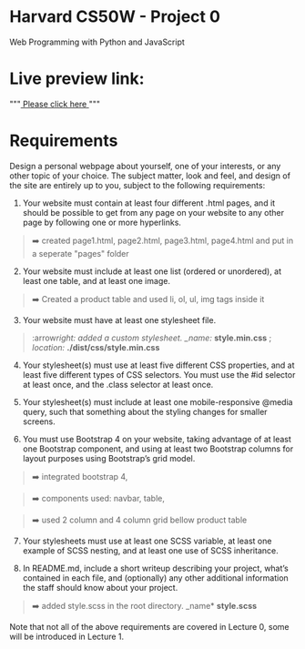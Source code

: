 # Harvard CS50W - Project 0

Web Programming with Python and JavaScript

# Live preview link: 
"""<a href = "https://ramrachai.github.io/CS50-project0/" > Please click here </a> """

# Requirements

Design a personal webpage about yourself, one of your interests, or any other topic of your choice. The subject matter, look and feel, and design of the site are entirely up to you, subject to the following requirements:

1.  Your website must contain at least four different .html pages, and it should be possible to get from any page on your website to any other page by following one or more hyperlinks.

> :arrow_right: created page1.html, page2.html, page3.html, page4.html and put in a seperate "pages" folder

2.  Your website must include at least one list (ordered or unordered), at least one table, and at least one image.

> :arrow_right: Created a product table and used li, ol, ul, img tags inside it

3.  Your website must have at least one stylesheet file.

> :arrow*right: added a custom stylesheet. \_name:* **style.min.css** ; _location:_ **./dist/css/style.min.css**

4.  Your stylesheet(s) must use at least five different CSS properties, and at least five different types of CSS selectors. You must use the #id selector at least once, and the .class selector at least once.

5.  Your stylesheet(s) must include at least one mobile-responsive @media query, such that something about the styling changes for smaller screens.

6.  You must use Bootstrap 4 on your website, taking advantage of at least one Bootstrap component, and using at least two Bootstrap columns for layout purposes using Bootstrap’s grid model.

> :arrow_right: integrated bootstrap 4,

> :arrow_right: components used: navbar, table,

> :arrow_right: used 2 column and 4 column grid bellow product table

7.  Your stylesheets must use at least one SCSS variable, at least one example of SCSS nesting, and at least one use of SCSS inheritance.

8.  In README.md, include a short writeup describing your project, what’s contained in each file, and (optionally) any other additional information the staff should know about your project.

> :arrow_right: added style.scss in the root directory. \_name\* **style.scss**

Note that not all of the above requirements are covered in Lecture 0, some will be introduced in Lecture 1.
